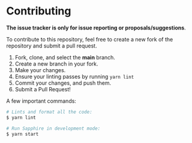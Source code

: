 # Contributing

**The issue tracker is only for issue reporting or proposals/suggestions**.

To contribute to this repository, feel free to create a new fork of the repository and
submit a pull request. 

1. Fork, clone, and select the **main** branch.
2. Create a new branch in your fork.
3. Make your changes.
4. Ensure your linting passes by running `yarn lint`
5. Commit your changes, and push them.
6. Submit a Pull Request!

A few important commands:

```bash
# Lints and format all the code:
$ yarn lint

# Run Sapphire in development mode:
$ yarn start
```